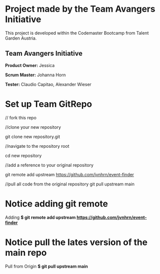 # Project made by the Team Avangers Initiative 
This project is developed within the Codemaster Bootcamp from Talent Garden Austria. 

## Team Avangers Initiative

**Product Owner:** Jessica 

**Scrum Master:** Johanna Horn

**Tester:** Claudio Capitao, Alexander Wieser


# Set up Team GitRepo

// fork this repo 

//clone your new repository

git clone new repository.git

//navigate to the repository root

cd new repository

//add a reference to your original repository

git remote add upstream https://github.com/jvnhrn/event-finder

//pull all code from the original repository
git pull upstream main

# Notice adding git remote

Adding 
**$ git remote add upstream https://github.com/jvnhrn/event-finder**


# Notice pull the lates version of the main repo 

Pull from Origin 
**$ git pull upstream main**
